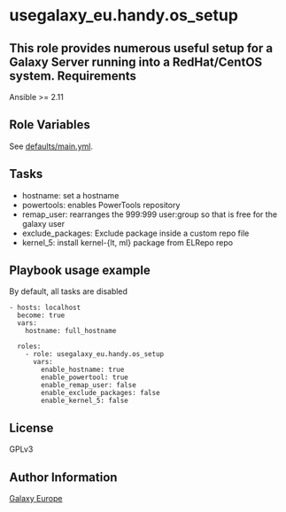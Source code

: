 usegalaxy_eu.handy.os_setup
=======


This role provides numerous useful setup for a Galaxy Server running into a RedHat/CentOS system.
Requirements
------------
Ansible >= 2.11

Role Variables
--------------
See [defaults/main.yml](defaults/main.yml).

Tasks
-----
* hostname: set a hostname
* powertools: enables PowerTools repository
* remap_user: rearranges the 999:999 user:group so that is free for the galaxy user
* exclude_packages: Exclude package inside a custom repo file
* kernel_5: install kernel-{lt, ml} package from ELRepo repo

Playbook usage example
-------------
By default, all tasks are disabled
```
- hosts: localhost
  become: true
  vars:
    hostname: full_hostname

  roles:
    - role: usegalaxy_eu.handy.os_setup
      vars:
        enable_hostname: true
        enable_powertool: true
        enable_remap_user: false
        enable_exclude_packages: false
        enable_kernel_5: false
```
     
License
-------
GPLv3

Author Information
------------------
[Galaxy Europe](https://galaxyproject.eu)

